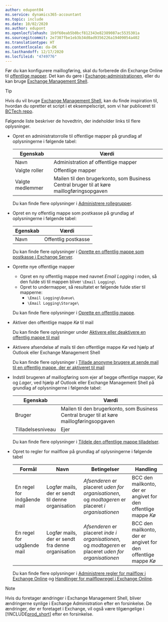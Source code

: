 ```yaml
---
author: edupont04
ms.service: dynamics365-accountant
ms.topic: include
ms.date: 10/02/2020
ms.author: edupont
ms.openlocfilehash: 1b9f60eab5b0bcf812343e82389087ac5535301a
ms.sourcegitcommit: 2e7307fbe1eb3b34d0ad9356226a19409054a402
ms.translationtype: HT
ms.contentlocale: da-DK
ms.lasthandoff: 12/17/2020
ms.locfileid: "4749776"
---
```

Før du kan konfigurere maillogføring, skal du forberede din Exchange Online til [offentlige mapper](/exchange/collaboration/public-folders/public-folders?view=exchserver-2019&preserve-view=true ). Det kan du gøre i [Exchange-administrationen](/Exchange/architecture/client-access/exchange-admin-center?view=exchserver-2019&preserve-view=true ), eller du kan bruge [Exchange Management Shell](/powershell/exchange/exchange-management-shell?view=exchange-ps&preserve-view=true ).  

> [!TIP]
> Hvis du vil bruge [Exchange Management Shell](/powershell/exchange/exchange-management-shell?view=exchange-ps&preserve-view=true ), kan du finde inspiration til, hvordan du opretter et script i et eksempelscript, som vi har publiceret til [BCTech repo](https://github.com/microsoft/BCTech/tree/master/samples/EmailLogging).

Følgende liste beskriver de hovedtrin, der indeholder links til flere oplysninger.  

- Opret en administratorrolle til offentlige mapper på grundlag af oplysningerne i følgende tabel:

  |Egenskab        |Værdi                     |
  |----------------|--------------------------|
  |Navn            |Administration af offentlige mapper |
  |Valgte roller  |Offentlige mapper            |
  |Valgte medlemmer|Mailen til den brugerkonto, som Business Central bruger til at køre maillogføringsopgaven|

  Du kan finde flere oplysninger i [Administrere rollegrupper](/exchange/permissions/role-groups?view=exchserver-2019&preserve-view=true).

- Opret en ny offentlig mappe som postkasse på grundlag af oplysningerne i følgende tabel:

  |Egenskab        |Værdi                     |
  |----------------|--------------------------|
  |Navn            |Offentlig postkasse            |

  Du kan finde flere oplysninger i [Oprette en offentlig mappe som postkasse i Exchange Server](/exchange/collaboration/public-folders/create-public-folder-mailboxes).  

- Oprette nye offentlige mapper

  - Opret en ny offentlig mappe med navnet *Email Logging* i roden, så den fulde sti til mappen bliver ```\Email Logging\```
  - Opret to undermapper, så resultatet er følgende fulde stier til mapperne:
    - ```\Email Logging\Queue\```
    - ```\Email Logging\Storage\```

  Du kan finde flere oplysninger i [Oprette en offentlig mappe](/exchange/collaboration/public-folders/create-public-folders?view=exchserver-2019&preserve-view=true).

- Aktiver den offentlige mappe *Kø* til mail

  Du kan finde flere oplysninger under [Aktivere eller deaktivere en offentlig mappe til mail](/exchange/collaboration/public-folders/mail-enable-or-disable?view=exchserver-2019&preserve-view=true)

- Aktivere afsendelse af mails til den offentlige mappe *Kø* ved hjælp af Outlook eller Exchange Management Shell

  Du kan finde flere oplysninger i [Tillade anonyme brugere at sende mail til en offentlig mappe, der er aktiveret til mail](/exchange/collaboration/public-folders/mail-enable-or-disable#allow-anonymous-users-to-send-email-to-a-mail-enabled-public-folder?view=exchserver-2019&preserve-view=true)

- Indstil brugeren af maillogføring som ejer af begge offentlige mapper, *Kø* og *Lager*, ved hjælp af Outlook eller Exchange Management Shell på grundlag af oplysningerne i følgende tabel:

  |Egenskab        |Værdi                     |
  |----------------|--------------------------|
  |Bruger            |Mailen til den brugerkonto, som Business Central bruger til at køre maillogføringsopgaven|
  |Tilladelsesniveau|Ejer                     |

  Du kan finde flere oplysninger i [Tildele den offentlige mappe tilladelser](/exchange/collaboration-exo/public-folders/set-up-public-folders#step-3-assign-permissions-to-the-public-folder).

- Opret to regler for mailflow på grundlag af oplysningerne i følgende tabel

  |Formål  |Navn |Betingelser                        |Handling                                       |
  |---------|-----|----------------------------------|---------------------------------------------|
  |En regel for indgående mail |Logfør mails, der er sendt til denne organisation|*Afsenderen* er placeret *uden for organisationen*, og *modtageren* er placeret *i organisationen*|BCC den mailkonto, der er angivet for den offentlige mappe *Kø*|
  |En regel for udgående mail | Logfør mails, der er sendt fra denne organisation |*Afsenderen* er placeret *inde i organisationen*, og *modtageren* er placeret *uden for organisationen*|BCC den mailkonto, der er angivet for den offentlige mappe *Kø*|
  
  Du kan finde flere oplysninger i [Administrere regler for mailflow i Exchange Online](/exchange/security-and-compliance/mail-flow-rules/manage-mail-flow-rules) og [Handlinger for mailflowregel i Exchange Online](/exchange/security-and-compliance/mail-flow-rules/mail-flow-rule-actions).

> [!NOTE]
> Hvis du foretager ændringer i Exchange Management Shell, bliver ændringerne synlige i Exchange Administration efter en forsinkelse. De ændringer, der er foretaget i Exchange, vil også være tilgængelige i [!INCLUDE[prod_short](prod_short.md)] efter en forsinkelse.
